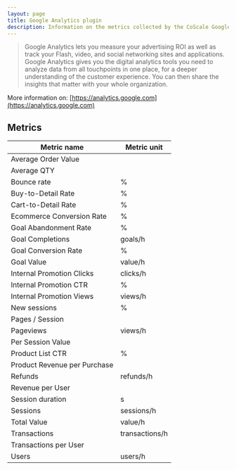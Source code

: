 ```yaml
---
layout: page
title: Google Analytics plugin
description: Information on the metrics collected by the CoScale Google Analytics plugin.
---
```


> Google Analytics lets you measure your advertising ROI as well as track your Flash, video, and social networking sites and applications. Google Analytics gives you the digital analytics tools you need to analyze data from all touchpoints in one place, for a deeper understanding of the customer experience. You can then share the insights that matter with your whole organization. 

More information on: [https://analytics.google.com](https://analytics.google.com)


## Metrics

| Metric name                  | Metric unit    |
|------------------------------|----------------|
| Average Order Value          |                |
| Average QTY                  |                |
| Bounce rate                  | %              |
| Buy-to-Detail Rate           | %              |
| Cart-to-Detail Rate          | %              |
| Ecommerce Conversion Rate    | %              |
| Goal Abandonment Rate        | %              |
| Goal Completions             | goals/h        |
| Goal Conversion Rate         | %              |
| Goal Value                   | value/h        |
| Internal Promotion Clicks    | clicks/h       |
| Internal Promotion CTR       | %              |
| Internal Promotion Views     | views/h        |
| New sessions                 | %              |
| Pages / Session              |                |
| Pageviews                    | views/h        |
| Per Session Value            |                |
| Product List CTR             | %              |
| Product Revenue per Purchase |                |
| Refunds                      | refunds/h      |
| Revenue per User             |                |
| Session duration             | s              |
| Sessions                     | sessions/h     |
| Total Value                  | value/h        |
| Transactions                 | transactions/h |
| Transactions per User        |                |
| Users                        | users/h        |
